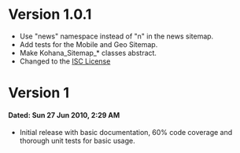 # Version 1.0.1

 - Use "news" namespace instead of "n" in the news sitemap.
 - Add tests for the Mobile and Geo Sitemap.
 - Make Kohana_Sitemap_* classes abstract.
 - Changed to the [ISC License](http://en.wikipedia.org/wiki/ISC_license)

# Version 1

#### Dated: Sun 27 Jun 2010, 2:29 AM

 - Initial release with basic documentation, 60% code coverage and thorough unit
   tests for basic usage.